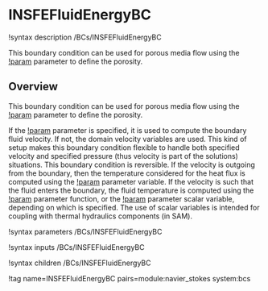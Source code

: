 # INSFEFluidEnergyBC

!syntax description /BCs/INSFEFluidEnergyBC

This boundary condition can be used for porous media flow using the [!param](/BCs/INSFEFluidEnergyBC/porosity) parameter
to define the porosity.

## Overview

This boundary condition can be used for porous media flow using the [!param](/BCs/INSFEFluidEnergyBC/porosity_elem) parameter
to define the porosity.

If the [!param](/BCs/INSFEFluidEnergyBC/v_fn) parameter is specified, it is used to compute the boundary fluid
velocity. If not, the domain velocity variables are used.
This kind of setup makes this boundary condition flexible to handle both specified velocity and specified pressure (thus velocity is part of the solutions) situations.
This boundary condition is reversible. If the velocity is outgoing from the boundary,
then the temperature considered for the heat flux is computed using the [!param](/BCs/INSFEFluidEnergyBC/temperature)
parameter variable.
If the velocity is such that the fluid enters the boundary, the fluid temperature is computed using the
[!param](/BCs/INSFEFluidEnergyBC/T_fn) parameter function, or the [!param](/BCs/INSFEFluidEnergyBC/T_branch)
parameter scalar variable, depending on which is specified.
The use of scalar variables is intended for coupling with thermal hydraulics components (in SAM).

!syntax parameters /BCs/INSFEFluidEnergyBC

!syntax inputs /BCs/INSFEFluidEnergyBC

!syntax children /BCs/INSFEFluidEnergyBC

!tag name=INSFEFluidEnergyBC pairs=module:navier_stokes system:bcs

